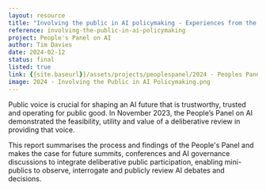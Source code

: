 ```yaml
---
layout: resource
title: "Involving the public in AI policymaking - Experiences from the People's Panel on AI"
reference: involving-the-public-in-ai-policymaking
project: People's Panel on AI
author: Tim Davies
date: 2024-02-12
status: final
listed: true
link: {{site.baseurl}}/assets/projects/peoplespanel/2024 - Peoples Panel on AI - Final Report (10 Pages).pdf
image: 2024 - Involving the Public in AI Policymaking.png
---
```


Public voice is crucial for shaping an AI future that is trustworthy, trusted and operating for public good. In November 2023, the People’s Panel on AI demonstrated the feasibility, utility and value of a deliberative review in providing that voice.

This report summarises the process and findings of the People's Panel and makes the case for future summits, conferences and AI governance discussions to integrate deliberative public participation, enabling  mini-publics to observe, interrogate and publicly review AI debates and decisions.
